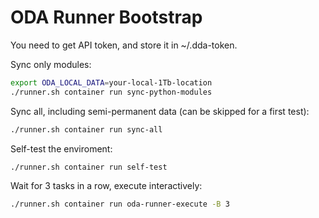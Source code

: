 # ODA Runner Bootstrap

You need to get API token, and store it in ~/.dda-token.

Sync only modules:

```bash
export ODA_LOCAL_DATA=your-local-1Tb-location
./runner.sh container run sync-python-modules
```

Sync all, including semi-permanent data (can be skipped for a first test):

```bash
./runner.sh container run sync-all
```

Self-test the enviroment:

```bash
./runner.sh container run self-test
```

Wait for 3 tasks in a row, execute interactively:

```bash
./runner.sh container run oda-runner-execute -B 3
```

